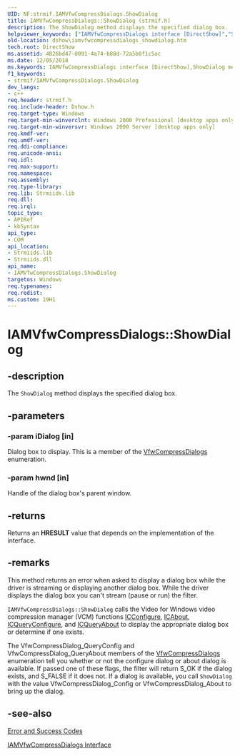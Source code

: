 ```yaml
---
UID: NF:strmif.IAMVfwCompressDialogs.ShowDialog
title: IAMVfwCompressDialogs::ShowDialog (strmif.h)
description: The ShowDialog method displays the specified dialog box.helpviewer_keywords: ["IAMVfwCompressDialogs interface [DirectShow]","ShowDialog method","IAMVfwCompressDialogs.ShowDialog","IAMVfwCompressDialogs::ShowDialog","IAMVfwCompressDialogsShowDialog","ShowDialog","ShowDialog method [DirectShow]","ShowDialog method [DirectShow]","IAMVfwCompressDialogs interface","dshow.iamvfwcompressdialogs_showdialog","strmif/IAMVfwCompressDialogs::ShowDialog"]
old-location: dshow\iamvfwcompressdialogs_showdialog.htm
tech.root: DirectShow
ms.assetid: 4826bd47-0091-4a74-b88d-72a5b0f1c5ac
ms.date: 12/05/2018
ms.keywords: IAMVfwCompressDialogs interface [DirectShow],ShowDialog method, IAMVfwCompressDialogs.ShowDialog, IAMVfwCompressDialogs::ShowDialog, IAMVfwCompressDialogsShowDialog, ShowDialog, ShowDialog method [DirectShow], ShowDialog method [DirectShow],IAMVfwCompressDialogs interface, dshow.iamvfwcompressdialogs_showdialog, strmif/IAMVfwCompressDialogs::ShowDialog
f1_keywords:
- strmif/IAMVfwCompressDialogs.ShowDialog
dev_langs:
- c++
req.header: strmif.h
req.include-header: Dshow.h
req.target-type: Windows
req.target-min-winverclnt: Windows 2000 Professional [desktop apps only]
req.target-min-winversvr: Windows 2000 Server [desktop apps only]
req.kmdf-ver: 
req.umdf-ver: 
req.ddi-compliance: 
req.unicode-ansi: 
req.idl: 
req.max-support: 
req.namespace: 
req.assembly: 
req.type-library: 
req.lib: Strmiids.lib
req.dll: 
req.irql: 
topic_type:
- APIRef
- kbSyntax
api_type:
- COM
api_location:
- Strmiids.lib
- Strmiids.dll
api_name:
- IAMVfwCompressDialogs.ShowDialog
targetos: Windows
req.typenames: 
req.redist: 
ms.custom: 19H1
---
```


# IAMVfwCompressDialogs::ShowDialog


## -description



The <code>ShowDialog</code> method displays the specified dialog box.




## -parameters




### -param iDialog [in]

Dialog box to display. This is a member of the <a href="https://docs.microsoft.com/windows/desktop/api/strmif/ne-strmif-vfwcompressdialogs">VfwCompressDialogs</a> enumeration.


### -param hwnd [in]

Handle of the dialog box's parent window.


## -returns



Returns an <b>HRESULT</b> value that depends on the implementation of the interface.




## -remarks



This method returns an error when asked to display a dialog box while the driver is streaming or displaying another dialog box. While the driver displays the dialog box you can't stream (pause or run) the filter.

<code>IAMVfwCompressDialogs::ShowDialog</code> calls the Video for Windows video compression manager (VCM) functions <a href="https://docs.microsoft.com/windows/desktop/api/vfw/nf-vfw-icconfigure">ICConfigure</a>, <a href="https://docs.microsoft.com/windows/desktop/api/vfw/nf-vfw-icabout">ICAbout</a>, <a href="https://docs.microsoft.com/windows/desktop/api/vfw/nf-vfw-icqueryconfigure">ICQueryConfigure</a>, and <a href="https://docs.microsoft.com/windows/desktop/api/vfw/nf-vfw-icqueryabout">ICQueryAbout</a> to display the appropriate dialog box or determine if one exists.
      

The VfwCompressDialog_QueryConfig and VfwCompressDialog_QueryAbout members of the <a href="https://docs.microsoft.com/windows/desktop/api/strmif/ne-strmif-vfwcompressdialogs">VfwCompressDialogs</a> enumeration tell you whether or not the configure dialog or about dialog is available. If passed one of these flags, the filter will return S_OK if the dialog exists, and S_FALSE if it does not. If a dialog is available, you call <code>ShowDialog</code> with the value VfwCompressDialog_Config or VfwCompressDialog_About to bring up the dialog.
      




## -see-also




<a href="https://docs.microsoft.com/windows/desktop/DirectShow/error-and-success-codes">Error and Success Codes</a>



<a href="https://docs.microsoft.com/windows/desktop/api/strmif/nn-strmif-iamvfwcompressdialogs">IAMVfwCompressDialogs Interface</a>
 

 

